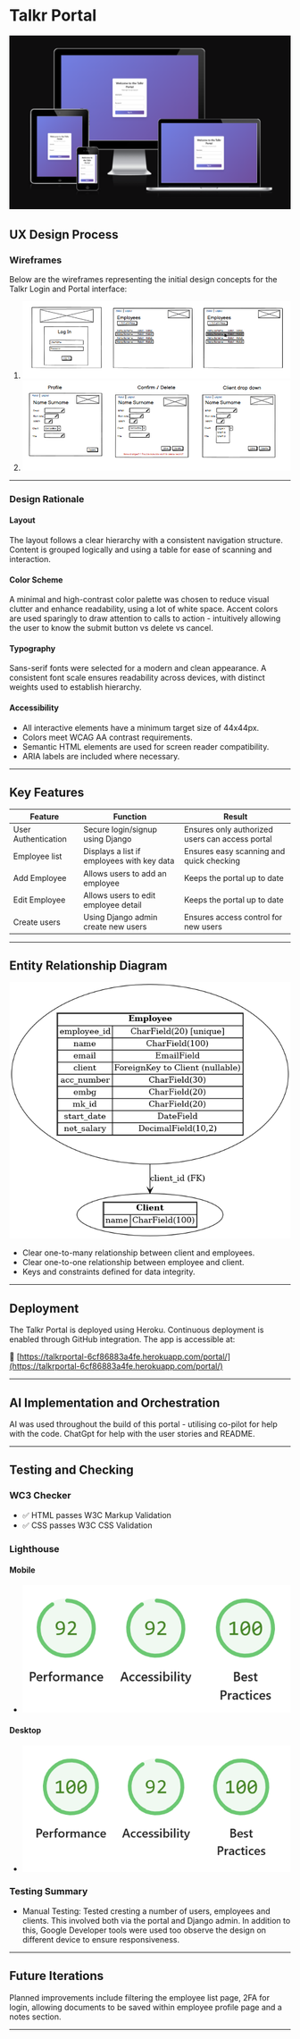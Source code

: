# Talkr Portal

![Responsive design preview](static\images\amIResponsive.png)

## UX Design Process

### Wireframes

Below are the wireframes representing the initial design concepts for the Talkr Login and Portal interface:

1. ![Wireframe 1](static/images/wireframe1.png)
2. ![Wireframe 2](static/images/wireframe2.png)

---

### Design Rationale

#### Layout

The layout follows a clear hierarchy with a consistent navigation structure. Content is grouped logically and using a table for ease of scanning and interaction.

#### Color Scheme

A minimal and high-contrast color palette was chosen to reduce visual clutter and enhance readability, using a lot of white space. Accent colors are used sparingly to draw attention to calls to action - intuitively allowing the user to know the submit button vs delete vs cancel.

#### Typography

Sans-serif fonts were selected for a modern and clean appearance. A consistent font scale ensures readability across devices, with distinct weights used to establish hierarchy.

#### Accessibility

- All interactive elements have a minimum target size of 44x44px.
- Colors meet WCAG AA contrast requirements.
- Semantic HTML elements are used for screen reader compatibility.
- ARIA labels are included where necessary.

---

## Key Features

| Feature              | Function                                            | Result                                          |
|----------------------|-----------------------------------------------------|-------------------------------------------------|
| User Authentication  | Secure login/signup using Django                    | Ensures only authorized users can access portal |
| Employee list        | Displays a list if employees with key data          | Ensures easy scanning and quick checking        |
| Add Employee         | Allows users to add an employee                     | Keeps the portal up to date                     |
| Edit Employee        | Allows users to edit employee detail                | Keeps the portal up to date                     |
| Create users         | Using Django admin create new users                 | Ensures access control for new users            |

---

## Entity Relationship Diagram

![ERD](static/images/client_employee_erd.png)

- Clear one-to-many relationship between client and employees.
- Clear one-to-one relationship between employee and client.
- Keys and constraints defined for data integrity.

---

## Deployment

The Talkr Portal is deployed using Heroku. Continuous deployment is enabled through GitHub integration. The app is accessible at:

🔗 [https://talkrportal-6cf86883a4fe.herokuapp.com/portal/](https://talkrportal-6cf86883a4fe.herokuapp.com/portal/)

---

## AI Implementation and Orchestration

AI was used throughout the build of this portal - utilising co-pilot for help with the code. ChatGpt for help with the user stories and README.

---

## Testing and Checking

### WC3 Checker

- ✅ HTML passes W3C Markup Validation
- ✅ CSS passes W3C CSS Validation

### Lighthouse

#### Mobile

- ![Lighthouse Mobile](static/images/lighthouse-mobile.png)

#### Desktop

- ![Lighthouse Desktop](static/images/lighthouse-desktop.png)

### Testing Summary

- Manual Testing: Tested cresting a number of users, employees and clients. This involved both via the portal and Django admin. In addition to this, Google Developer tools were used too observe the design on different device to ensure responsiveness.

---

## Future Iterations

Planned improvements include filtering the employee list page, 2FA for login, allowing documents to be saved within employee profile page and a notes section.

---